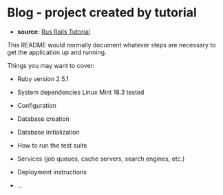 # Blog - project created by tutorial

- **source:** [Rus Rails Tutorial](http://rusrails.ru/getting-started-with-rails)

This README would normally document whatever steps are necessary to get the
application up and running.

Things you may want to cover:

* Ruby version 
  2.5.1

* System dependencies
  Linux Mint 18.3 tested

* Configuration

* Database creation

* Database initialization

* How to run the test suite

* Services (job queues, cache servers, search engines, etc.)

* Deployment instructions

* ...

